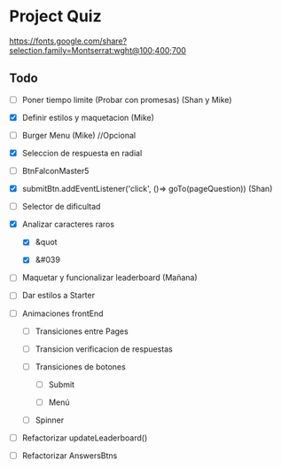 # Project Quiz

https://fonts.google.com/share?selection.family=Montserrat:wght@100;400;700

## Todo

- [ ] Poner tiempo limite (Probar con promesas) (Shan y Mike)

- [X] Definir estilos y maquetacion (Mike)

- [ ] Burger Menu (Mike) //Opcional

- [X] Seleccion de respuesta en radial

- [ ] BtnFalconMaster5

- [X] submitBtn.addEventListener('click', ()=> goTo(pageQuestion)) (Shan)

- [ ] Selector de dificultad

- [X] Analizar caracteres raros

    - [X] &quot

    - [X] &#039

- [ ] Maquetar y funcionalizar leaderboard (Mañana)

- [ ] Dar estilos a Starter

- [ ] Animaciones frontEnd

    - [ ] Transiciones entre Pages

    - [ ] Transicion verificacion de respuestas

    - [ ] Transiciones de botones

        - [ ] Submit

        - [ ] Menú

    - [ ] Spinner

- [ ] Refactorizar updateLeaderboard()

- [ ] Refactorizar AnswersBtns